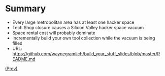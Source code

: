 # Summary

* Every large metropolitan area has at least one hacker space
* Tech Shop closure causes a Silicon Valley hacker space vacuum
* Space rental cost will probably dominate
* Incrementally build your own tool collection while the vacuum is being filled
* URL: https://github.com/waynegramlich/build_your_stuff_slides/blob/master/README.md

[(Prev)](../space/README.md)
